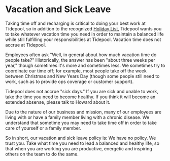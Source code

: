 # Vacation and Sick Leave

Taking time off and recharging is critical to doing your best work at Tidepool, so in addition to the recognized [Holiday List](https://github.com/tidepool-org/handbook/blob/master/Benefits%20and%20Perks/Holiday%20List.md), Tidepool wants you to take whatever vacation time you need in order to maintain a balanced life while still fulfilling your responsibilities at Tidepool. Vacation time does not accrue at Tidepool.

Employees often ask "Well, in general about how much vacation time do people take?" Historically, the answer has been "about three weeks per year," though sometimes it's more and sometimes less. We sometimes try to coordinate our time off; for example, most people take off the week between Christmas and New Years Day (though some people still need to work, such as to provide ops coverage or customer support).

Tidepool does not accrue "sick days." If you are sick and unable to work, take the time you need to become healthy. If you think it will become an extended absense, please talk to Howard about it.

Due to the nature of our business and mission, many of our employees are living with or have a family member living with a chronic disease. We understand that sometime you may need to take time off in order to take care of yourself or a family member.

So in short, our vacation and sick leave policy is: We have no policy. We trust you. Take what time you need to lead a balanced and healthy life, so that when you are working you are productive, energetic and inspiring others on the team to do the same.
